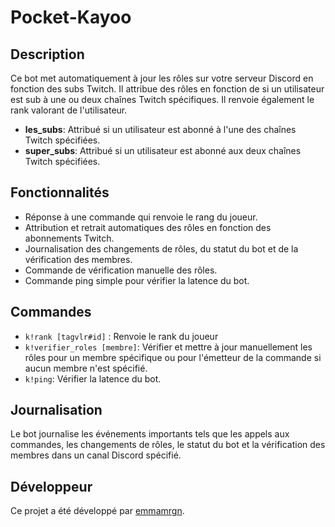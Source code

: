 # Pocket-Kayoo

## Description

Ce bot met automatiquement à jour les rôles sur votre serveur Discord en fonction des subs Twitch. Il attribue des rôles en fonction de si un utilisateur est sub à une ou deux chaînes Twitch spécifiques. Il renvoie également le rank valorant de l'utilisateur.

- **les_subs**: Attribué si un utilisateur est abonné à l'une des chaînes Twitch spécifiées.
- **super_subs**: Attribué si un utilisateur est abonné aux deux chaînes Twitch spécifiées.

## Fonctionnalités

- Réponse à une commande qui renvoie le rang du joueur.
- Attribution et retrait automatiques des rôles en fonction des abonnements Twitch.
- Journalisation des changements de rôles, du statut du bot et de la vérification des membres.
- Commande de vérification manuelle des rôles.
- Commande ping simple pour vérifier la latence du bot.

## Commandes

- `k!rank [tagvlr#id]` : Renvoie le rank du joueur
- `k!verifier_roles [membre]`: Vérifier et mettre à jour manuellement les rôles pour un membre spécifique ou pour l'émetteur de la commande si aucun membre n'est spécifié.
- `k!ping`: Vérifier la latence du bot.

## Journalisation

Le bot journalise les événements importants tels que les appels aux commandes, les changements de rôles, le statut du bot et la vérification des membres dans un canal Discord spécifié.


## Développeur
Ce projet a été développé par [emmamrgn](https://github.com/emmamrgn).

